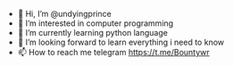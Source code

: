 - 👋 Hi, I’m @undyingprince
- 👀 I’m interested in computer programming
- 🌱 I’m currently learning python language
- 💞️ I’m looking forward to learn everything i need to know
- 📫 How to reach me telegram https://t.me/Bountywr

<!---
undyingprince/undyingprince is a ✨ special ✨ repository because its `README.md` (this file) appears on your GitHub profile.
You can click the Preview link to take a look at your changes.
--->

